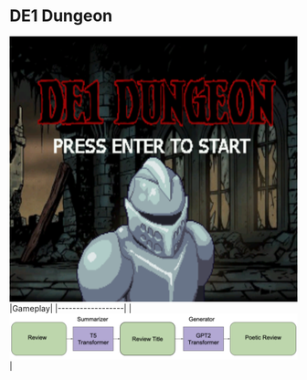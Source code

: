 # DE1 Dungeon
<img src="https://github.com/davidtran001/DE1_Dungeon/blob/main/images/title.png?raw=true" width="640" height="465">
|Gameplay|
|------------------|
|<img src="https://github.com/Stephenwang3801/Poetify/blob/main/Images/Model%20Architecture.png?raw=true">|
